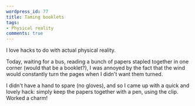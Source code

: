 ```yaml
---
wordpress_id: 77
title: Taming booklets
tags:
- Physical reality
comments: true
---
```

I love hacks to do with actual physical reality.

Today, waiting for a bus, reading a bunch of papers stapled together in one corner (would that be a booklet?), I was annoyed by the fact that the wind would constantly turn the pages when I didn't want them turned.

I didn't have a hand to spare (no gloves), and so I came up with a quick and lovely hack: simply keep the papers together with a pen, using the clip. Worked a charm!

<img src="https://henrik.nyh.se/uploads/bookletpen.jpg" alt="" class="centered bordered" />
